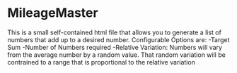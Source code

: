 MileageMaster
=============

This is a small self-contained html file that allows you to generate a list of numbers that add up to a desired number.
Configurable Options are:
-Target Sum
-Number of Numbers required
-Relative Variation: Numbers will vary from the average number by a random value. That random variation will be contrained to a range that is proportional to the relative variation
